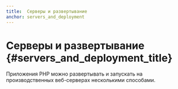 ```yaml
---
title:  Серверы и развертывание
anchor: servers_and_deployment
---
```


# Серверы и развертывание {#servers_and_deployment_title}

Приложения PHP можно развертывать и запускать на производственных веб-серверах несколькими способами.
